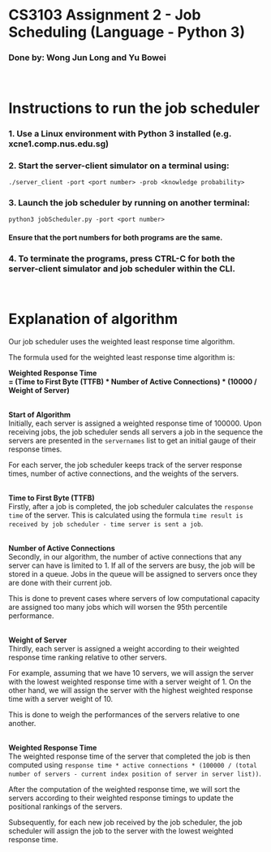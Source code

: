 # CS3103 Assignment 2 - Job Scheduling (Language - Python 3)
### Done by: Wong Jun Long and Yu Bowei

</br>

# Instructions to run the job scheduler
### 1. Use a Linux environment with Python 3 installed (e.g. xcne1.comp.nus.edu.sg)
### 2. Start the server-client simulator on a terminal using:
`./server_client -port <port number> -prob <knowledge probability>`
### 3. Launch the job scheduler by running on another terminal:
`python3 jobScheduler.py -port <port number>`
#### Ensure that the port numbers for both programs are the same.
### 4. To terminate the programs, press CTRL-C for both the server-client simulator and job scheduler within the CLI.

</br>

# Explanation of algorithm
Our job scheduler uses the weighted least response time algorithm.

The formula used for the weighted least response time algorithm is:

<b>Weighted Response Time </br> = (Time to First Byte (TTFB) * Number of Active Connections) * (10000 / Weight of Server)</b>

</br><b>Start of Algorithm</b></br>
Initially, each server is assigned a weighted response time of 100000. Upon receiving jobs, the job scheduler sends all servers a job in the sequence the servers are presented in the `servernames` list to get an initial gauge of their response times.

For each server, the job scheduler keeps track of the server response times, number of active connections, and the weights of the servers.

</br><b>Time to First Byte (TTFB)</b></br>
Firstly, after a job is completed, the job scheduler calculates the `response time` of the server. This is calculated using the formula `time result is received by job scheduler - time server is sent a job`.

</br><b>Number of Active Connections</b></br>
Secondly, in our algorithm, the number of active connections that any server can have is limited to 1. If all of the servers are busy, the job will be stored in a queue. Jobs in the queue will be assigned to servers once they are done with their current job.

This is done to prevent cases where servers of low computational capacity are assigned too many jobs which will worsen the 95th percentile performance.

</br><b>Weight of Server</b></br>
Thirdly, each server is assigned a weight according to their weighted response time ranking relative to other servers.

For example, assuming that we have 10 servers, we will assign the server with the lowest weighted response time with a server weight of 1. On the other hand, we will assign the server with the highest weighted response time with a server weight of 10.

This is done to weigh the performances of the servers relative to one another.

</br><b>Weighted Response Time</b></br>
The weighted response time of the server that completed the job is then computed using `response time * active connections * (100000 / (total number of servers - current index position of server in server list))`.

After the computation of the weighted response time, we will sort the servers according to their weighted response timings to update the positional rankings of the servers.

Subsequently, for each new job received by the job scheduler, the job scheduler will assign the job to the server with the lowest weighted response time.
